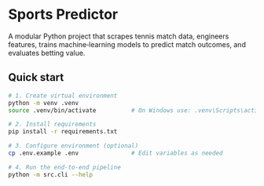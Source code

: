 # Sports Predictor

A modular Python project that scrapes tennis match data, engineers features, trains machine‑learning models
to predict match outcomes, and evaluates betting value.

## Quick start

```bash
# 1. Create virtual environment
python -m venv .venv
source .venv/bin/activate          # On Windows use: .venv\Scripts\activate

# 2. Install requirements
pip install -r requirements.txt

# 3. Configure environment (optional)
cp .env.example .env               # Edit variables as needed

# 4. Run the end‑to‑end pipeline
python -m src.cli --help
```
